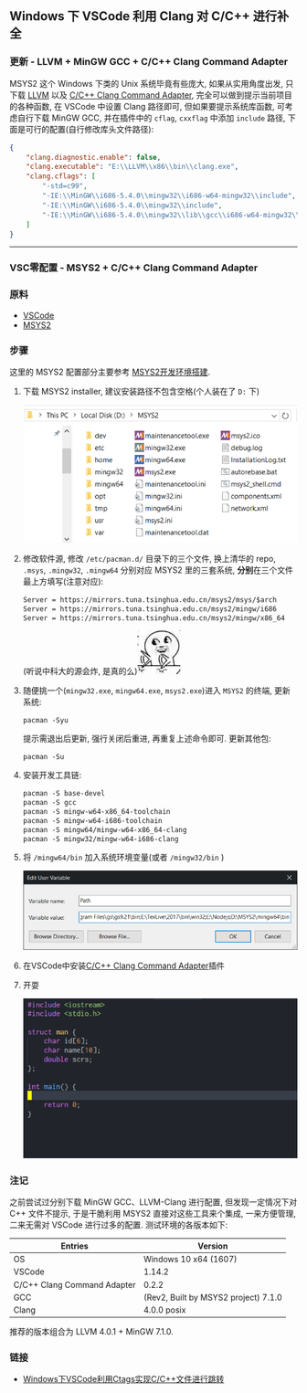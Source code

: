 ## Windows 下 VSCode 利用 Clang 对 C/C++ 进行补全

### 更新 - LLVM + MinGW GCC + C/C++ Clang Command Adapter

MSYS2 这个 Windows 下类的 Unix 系统毕竟有些庞大, 如果从实用角度出发,
只下载 [LLVM](http://releases.llvm.org/download.html) 以及
[C/C++ Clang Command Adapter](https://github.com/mitaki28/vscode-clang),
完全可以做到提示当前项目的各种函数, 在 VSCode 中设置 Clang 路径即可,
但如果要提示系统库函数, 可考虑自行下载 MinGW GCC, 并在插件中的 `cflag`,
`cxxflag` 中添加 `include` 路径, 下面是可行的配置(自行修改库头文件路径):

```json
{
    "clang.diagnostic.enable": false,
    "clang.executable": "E:\\LLVM\\x86\\bin\\clang.exe",
    "clang.cflags": [
        "-std=c99",
        "-IE:\\MinGW\\i686-5.4.0\\mingw32\\i686-w64-mingw32\\include",
        "-IE:\\MinGW\\i686-5.4.0\\mingw32\\include",
        "-IE:\\MinGW\\i686-5.4.0\\mingw32\\lib\\gcc\\i686-w64-mingw32\\5.4.0\\include"
    ]
}
```

---

### VSC零配置 - MSYS2 + C/C++ Clang Command Adapter

### 原料

- [VSCode](https://code.visualstudio.com/)
- [MSYS2](http://www.msys2.org/)

### 步骤

这里的 MSYS2 配置部分主要参考 [MSYS2开发环境搭建](http://blog.csdn.net/callinglove/article/details/48601775).

1. 下载 MSYS2 installer, 建议安装路径不包含空格(个人装在了 `D:` 下)
   <p align="center">
       <img src="img/msys-vscode-clang-01.png">
   </p>

1. 修改软件源, 修改 `/etc/pacman.d/` 目录下的三个文件, 换上清华的 repo,
   `.msys`, `.mingw32`, `.mingw64` 分别对应 MSYS2 里的三套系统,
   **分别**在三个文件最上方填写(注意对应):

   ```
   Server = https://mirrors.tuna.tsinghua.edu.cn/msys2/msys/$arch
   Server = https://mirrors.tuna.tsinghua.edu.cn/msys2/mingw/i686
   Server = https://mirrors.tuna.tsinghua.edu.cn/msys2/mingw/x86_64
   ```

   (听说中科大的源会炸, 是真的么)![](img/bqb-slap-table.jpg)

1. 随便挑一个(`mingw32.exe`, `mingw64.exe`, `msys2.exe`)进入 `MSYS2` 的终端,
   更新系统:

   ```
   pacman -Syu
   ```

   提示需退出后更新, 强行关闭后重进, 再重复上述命令即可.
   更新其他包:

   ```
   pacman -Su
   ```

1. 安装开发工具链:

   ```
   pacman -S base-devel
   pacman -S gcc
   pacman -S mingw-w64-x86_64-toolchain
   pacman -S mingw-w64-i686-toolchain
   pacman -S mingw64/mingw-w64-x86_64-clang
   pacman -S mingw32/mingw-w64-i686-clang
   ```

1. 将 `/mingw64/bin` 加入系统环境变量(或者 `/mingw32/bin` )
   <p align="center">
       <img src="img/msys-vscode-clang-02.png">
   </p>
1. 在VSCode中安装[C/C++ Clang Command Adapter](https://github.com/mitaki28/vscode-clang)插件
1. 开耍
   <p align="center">
       <img src="img/msys-vscode-clang-03.gif">
   </p>

### 注记

之前尝试过分别下载 MinGW GCC、LLVM-Clang 进行配置,
但发现一定情况下对 C++ 文件不提示, 于是干脆利用 MSYS2 直接对这些工具来个集成,
一来方便管理, 二来无需对 VSCode 进行过多的配置. 测试环境的各版本如下:

Entries                     | Version
------                      | ------
OS                          | Windows 10 x64 (1607)
VSCode                      | 1.14.2
C/C++ Clang Command Adapter | 0.2.2
GCC                         | (Rev2, Built by MSYS2 project) 7.1.0
Clang                       | 4.0.0 posix


推荐的版本组合为 LLVM 4.0.1 + MinGW 7.1.0.

### 链接

- [Windows下VSCode利用Ctags实现C/C++文件进行跳转](../08/c-c++-code-navigation-by-ctags-on-windows.md)
